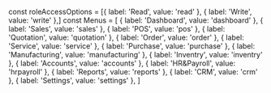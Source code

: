 const roleAccessOptions = [{ label: 'Read', value: 'read' },
    { label: 'Write', value: 'write' },]
     const Menus = [
        { label: 'Dashboard', value: 'dashboard' },
        { label: 'Sales', value: 'sales' },
        { label: 'POS', value: 'pos' },
        { label: 'Quotation', value: 'quotation' },
        { label: 'Order', value: 'order' },
        { label: 'Service', value: 'service' },
        { label: 'Purchase', value: 'purchase' },
        { label: 'Manufacturing', value: 'manufacturing' },
        { label: 'Inventry', value: 'inventry' },
        { label: 'Accounts', value: 'accounts' },
        { label: 'HR&Payroll', value: 'hrpayroll' },
        { label: 'Reports', value: 'reports' },
        { label: 'CRM', value: 'crm' },
        { label: 'Settings', value: 'settings' },
    ]
